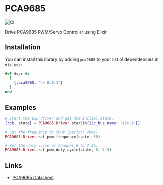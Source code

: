 # PCA9685

![CI](https://github.com/mnishiguchi/pca9685/workflows/CI/badge.svg)

Drive PCA9685 PWM/Servo Controller using Elixir

## Installation

You can install this library by adding `pca9685` to your list of dependencies in `mix.exs`:

```elixir
def deps do
  [
    {:pca9685, "~> 0.0.1"}
  ]
end
```

## Examples

```elixir
# Start the LCD driver and get the initial state.
{:ok, state} = PCA9685.Driver.start(%{i2c_bus_name: "i2c-1"})

# Set the frequency to 50Hz (period: 20ms).
PCA9685.Driver.set_pwm_frequency(state, 50)

# Set the duty cycle of Channel 0 to 7.5%.
PCA9685.Driver.set_pwm_duty_cycle(state, 0, 7.5)
```

## Links

- [PCA9685 Datasheet](https://cdn-shop.adafruit.com/datasheets/PCA9685.pdf)
